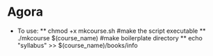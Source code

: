 # Agora

* To use: 
** chmod +x mkcourse.sh       #make the script executable 
** ./mkcourse $(course_name)  #make boilerplate directory 
** echo "syllabus" >> $(course_name)/books/info 
